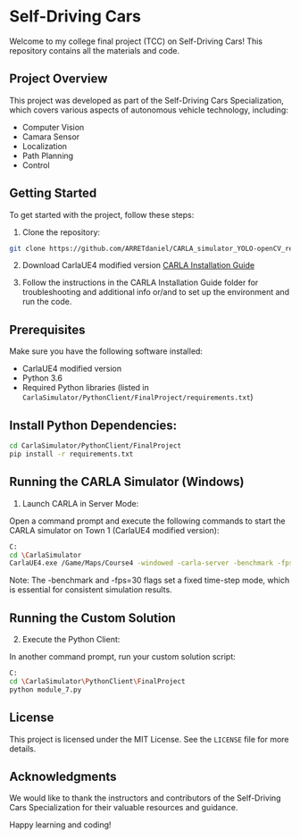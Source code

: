 # Self-Driving Cars

Welcome to my college final project (TCC) on Self-Driving Cars! This repository contains all the materials and code.

## Project Overview

This project was developed as part of the Self-Driving Cars Specialization, which covers various aspects of autonomous vehicle technology, including:

- Computer Vision
- Camara Sensor
- Localization
- Path Planning
- Control

## Getting Started

To get started with the project, follow these steps:

1. Clone the repository:
  ```bash
  git clone https://github.com/ARRETdaniel/CARLA_simulator_YOLO-openCV_realTime_objectDetection_for_autonomousVehicles.git
  ```
2. Download CarlaUE4 modified version [CARLA Installation Guide](https://github.com/ARRETdaniel/CARLA_simulator_YOLO-openCV_realTime_objectDetection_for_autonomousVehicles/tree/main/CARLA%20Installation%20Guide)

3. Follow the instructions in the CARLA Installation Guide folder for troubleshooting and additional info or/and to set up the environment and run the code.

## Prerequisites

Make sure you have the following software installed:

- CarlaUE4 modified version
- Python 3.6
- Required Python libraries (listed in `CarlaSimulator/PythonClient/FinalProject/requirements.txt`)

## Install Python Dependencies:

```bash
cd CarlaSimulator/PythonClient/FinalProject
pip install -r requirements.txt
```

## Running the CARLA Simulator (Windows)

1. Launch CARLA in Server Mode:

Open a command prompt and execute the following commands to start the CARLA simulator on Town 1 (CarlaUE4 modified version):

```bash
C:
cd \CarlaSimulator
CarlaUE4.exe /Game/Maps/Course4 -windowed -carla-server -benchmark -fps=30
```
Note: The -benchmark and -fps=30 flags set a fixed time-step mode, which is essential for consistent simulation results.

## Running the Custom Solution

2. Execute the Python Client:

In another command prompt, run your custom solution script:

```bash
C:
cd \CarlaSimulator\PythonClient\FinalProject
python module_7.py
```

## License

This project is licensed under the MIT License. See the `LICENSE` file for more details.

## Acknowledgments

We would like to thank the instructors and contributors of the Self-Driving Cars Specialization for their valuable resources and guidance.

Happy learning and coding!
